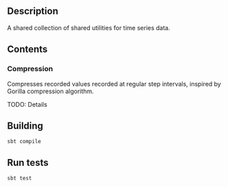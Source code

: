 ## Description

A shared collection of shared utilities for time series data.

## Contents

### Compression

Compresses recorded values recorded at regular step intervals, inspired by Gorilla compression algorithm.

TODO: Details

## Building

    sbt compile
    
## Run tests

    sbt test